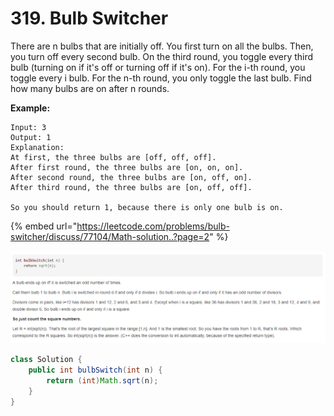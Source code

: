 # 319. Bulb Switcher



There are n bulbs that are initially off. You first turn on all the bulbs. Then, you turn off every second bulb. On the third round, you toggle every third bulb \(turning on if it's off or turning off if it's on\). For the i-th round, you toggle every i bulb. For the n-th round, you only toggle the last bulb. Find how many bulbs are on after n rounds.

**Example:**

```text
Input: 3
Output: 1 
Explanation: 
At first, the three bulbs are [off, off, off].
After first round, the three bulbs are [on, on, on].
After second round, the three bulbs are [on, off, on].
After third round, the three bulbs are [on, off, off]. 

So you should return 1, because there is only one bulb is on.
```

{% embed url="https://leetcode.com/problems/bulb-switcher/discuss/77104/Math-solution..?page=2" %}

![](../.gitbook/assets/image%20%289%29.png)

```java
class Solution {
    public int bulbSwitch(int n) {
        return (int)Math.sqrt(n);
    }
}
```

